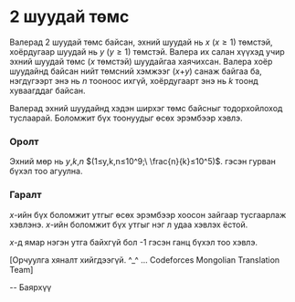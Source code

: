 2 шуудай төмс
=============
Валерад 2 шуудай төмс байсан, эхний шуудай нь $x$  $(x≥1)$ төмстэй, хоёрдугаар
шуудай нь $y$  $(y≥1)$ төмстэй. Валера их салан хүүхэд учир эхний шуудай төмс
($x$ төмстэй) шуудайгаа хаячихсан. Валера хоёр шуудайнд байсан нийт төмсний
хэмжээг ($x$+$y$)  санаж байгаа ба, нэгдүгээрт энэ нь $n$ тооноос ихгүй,
хоёрдугаарт энэ нь $k$ тоонд хуваагддаг байсан.

Валерад эхний шуудайнд хэдэн ширхэг төмс байсныг тодорхойлоход туслаарай.
Боломжит бүх тоонуудыг өсөх эрэмбээр хэвлэ.


### Оролт
Эхний мөр нь $y$,$k$,$n$ $(1≤y,k,n≤10^9;\ \frac{n}{k}≤10^5)$. гэсэн гурван бүхэл
тоо агуулна.


### Гаралт
$x$-ийн бүх боломжит утгыг өсөх эрэмбээр хоосон зайгаар тусгаарлаж хэвлэнэ.
$x$-ийн боломжит бүх утгыг нэг л удаа хэвлэх ёстой.

$x$-д ямар нэгэн утга байхгүй бол -1 гэсэн ганц бүхэл тоо хэвлэ.

[Орчуулга хяналт хийгдээгүй. ^_^ ... Codeforces Mongolian Translation Team]

-- Баярхүү

